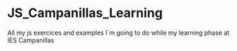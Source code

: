 # JS_Campanillas_Learning
 All my js exercices and examples I´m going to do while my learning phase at IES Campanillas
